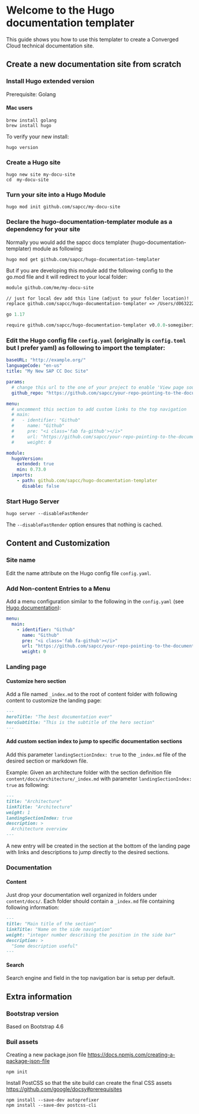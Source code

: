 # Welcome to the Hugo documentation templater

This guide shows you how to use this templater to create a Converged Cloud technical documentation site.

## Create a new documentation site from scratch

### Install Hugo extended version

Prerequisite: Golang

#### Mac users

```
brew install golang
brew install hugo
```

To verify your new install:

```
hugo version
```

### Create a Hugo site

```
hugo new site my-docu-site
cd  my-docu-site
```

### Turn your site into a Hugo Module

```
hugo mod init github.com/sapcc/my-docu-site
```

### Declare the hugo-documentation-templater module as a dependency for your site

Normally you would add the sapcc docs templater (hugo-documentation-templater) module as following:

```
hugo mod get github.com/sapcc/hugo-documentation-templater
```

But if you are developing this module add the following config to the go.mod file and it will redirect to your local folder:

```go.mod
module github.com/me/my-docu-site

// just for local dev add this line (adjust to your folder location)!
replace github.com/sapcc/hugo-documentation-templater => /Users/d063222/Documents/sap/monsoon/hugo-documentation-templater

go 1.17

require github.com/sapcc/hugo-documentation-templater v0.0.0-somegiberish // indirect
```

### Edit the Hugo config file `config.yaml` (originally is `config.toml` but I prefer yaml) as following to import the templater:

```yaml
baseURL: "http://example.org/"
languageCode: "en-us"
title: "My New SAP CC Doc Site"

params:
  # change this url to the one of your project to enable 'View page source', 'Edit this page' and 'Create documentation issue' links on the right side navigation
  github_repo: "https://github.com/sapcc/your-repo-pointing-to-the-documentation"

menu:
  # uncomment this section to add custom links to the top navigation
  # main:
  #   - identifier: "Github"
  #     name: "Github"
  #     pre: "<i class='fab fa-github'></i>"
  #     url: "https://github.com/sapcc/your-repo-pointing-to-the-documentation"
  #     weight: 0

module:
  hugoVersion:
    extended: true
    min: 0.73.0
  imports:
    - path: github.com/sapcc/hugo-documentation-templater
      disable: false
```

### Start Hugo Server

```
hugo server --disableFastRender
```

The `--disableFastRender` option ensures that nothing is cached.

## Content and Customization

### Site name

Edit the name attribute on the Hugo config file `config.yaml`.

### Add Non-content Entries to a Menu

Add a menu configuration similar to the following in the `config.yaml` (see [Hugo documentation](https://gohugo.io/content-management/menus/)):

```yaml
menu:
  main:
    - identifier: "Github"
      name: "Github"
      pre: "<i class='fab fa-github'></i>"
      url: "https://github.com/sapcc/your-repo-pointing-to-the-documentation"
      weight: 0
```

### Landing page

#### Customize hero section

Add a file named `_index.md` to the root of content folder with following content to customize the landing page:

```markdown
---
heroTitle: "The best documentation ever"
heroSubtitle: "This is the subtitle of the hero section"
---
```

#### Add custom section index to jump to specific documentation sections

Add this parameter `landingSectionIndex: true` to the `_index.md` file of the desired section or markdown file.

Example:
Given an architecture folder with the section definition file `content/docs/architecture/_index.md` with parameter `landingSectionIndex: true` as following:

```markdown
---
title: "Architecture"
linkTitle: "Architecture"
weight: 1
landingSectionIndex: true
description: >
  Architecture overview
---
```

A new entry will be created in the section at the bottom of the landing page with links and descriptions to jump directly to the desired sections.

### Documentation

#### Content

Just drop your documentation well organized in folders under `content/docs/`. Each folder should contain a `_index.md` file containing following information:

```markdown
---
title: "Main title of the section"
linkTitle: "Name on the side navigation"
weight: "integer number describing the position in the side bar"
description: >
  "Some description useful"
---
```

#### Search

Search engine and field in the top navigation bar is setup per default.

## Extra information

### Bootstrap version

Based on Bootstrap 4.6

### Buil assets

Creating a new package.json file
https://docs.npmjs.com/creating-a-package-json-file

```
npm init
```

Install PostCSS so that the site build can create the final CSS assets
https://github.com/google/docsy#prerequisites

```
npm install --save-dev autoprefixer
npm install --save-dev postcss-cli
```
